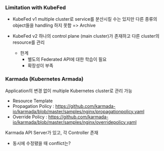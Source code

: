 ### Limitation with KubeFed
- KubeFed v1
	multiple cluster로 service를 분산시킬 수는 있지만 다른 종류의 object들을 handling 하지 못함 => Archive

- KubeFed v2
	하나의 control plane (main cluster)가 존재하고 다른 cluster의 resource를 관리
	- 한계
		- 별도의 Federated API에 대한 학습이 필요
		- 확장성이 부족

### Karmada (Kubernetes Armada)
Application의 변경 없이 multiple Kubernetes cluster로 관리 가능
- Resource Template
- Propagation Policy : https://github.com/karmada-io/karmada/blob/master/samples/nginx/propagationpolicy.yaml
- Override Policy : https://github.com/karmada-io/karmada/blob/master/samples/nginx/overridepolicy.yaml

Karmada API Server가 있고, 각 Controller 존재

- 동시에 수정됐을 때 conflict는?